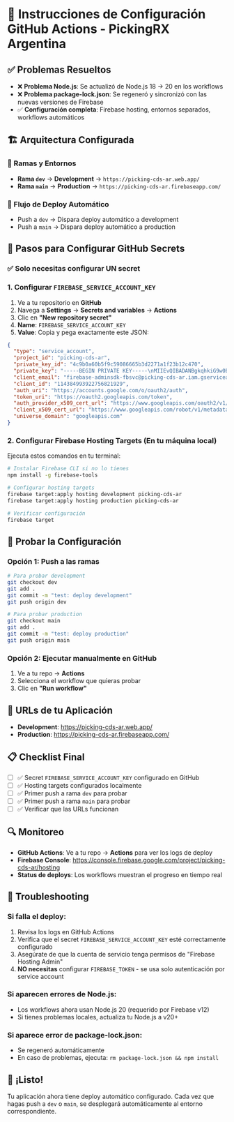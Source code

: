 # 🚀 Instrucciones de Configuración GitHub Actions - PickingRX Argentina

## ✅ Problemas Resueltos

- ❌ **Problema Node.js**: Se actualizó de Node.js 18 → 20 en los workflows
- ❌ **Problema package-lock.json**: Se regeneró y sincronizó con las nuevas versiones de Firebase
- ✅ **Configuración completa**: Firebase hosting, entornos separados, workflows automáticos

## 🏗️ Arquitectura Configurada

### 🌲 Ramas y Entornos
- **Rama `dev`** → **Development** → `https://picking-cds-ar.web.app/`
- **Rama `main`** → **Production** → `https://picking-cds-ar.firebaseapp.com/`

### 🔄 Flujo de Deploy Automático
- Push a `dev` → Dispara deploy automático a development
- Push a `main` → Dispara deploy automático a production

## 🔧 Pasos para Configurar GitHub Secrets

### ✅ Solo necesitas configurar UN secret

### 1. Configurar `FIREBASE_SERVICE_ACCOUNT_KEY`

1. Ve a tu repositorio en **GitHub**
2. Navega a **Settings** → **Secrets and variables** → **Actions**
3. Clic en **"New repository secret"**
4. **Name**: `FIREBASE_SERVICE_ACCOUNT_KEY`
5. **Value**: Copia y pega exactamente este JSON:

```json
{
  "type": "service_account",
  "project_id": "picking-cds-ar",
  "private_key_id": "4c9b0a60b5f9c59086665b3d2271a1f23b12c470",
  "private_key": "-----BEGIN PRIVATE KEY-----\nMIIEvQIBADANBgkqhkiG9w0BAQEFAASCBKcwggSjAgEAAoIBAQDDPpq3nSd5CxL6\nwuUFYE69jVI0HCKDX67/sx4y4M2D3G7YD4vq5HWRUI+YFn1VVFk/jXVQ5lFM3mzH\nbjOr3LYE8hwFESOg+hOOnAy/nAy+DXdUZoh9DwypWqpDJGlBZIXYG8ohmV8iZpC5\nQQADtDii/M1nTzMwEVl0JULr8F+vBp4kuqOVYt5WkqL+Wm6X0rgGJvbHG6JKSi1D\nN4udCQAi+hKV4f6ZDzpmjI3sq/WLZ+nHvkRygD7oOapOJEyYv5P38blS7wYmZFz/\nVydGs0ZsU6alXVEHOcMVUEq1VHL1iB9ZUG5uvMMBMA9YasEgjOcxLF7J+ibtYwbl\nKWupj3YZAgMBAAECggEAJeDe7lFwZ4TU/U5TVTwueorQ0GhG79rf3h63dKJ1bKgW\n3xcBC6SgBH2vJg/y59uR5wkAIh5U1odubjB8mNKcg5AfDIKbOW9a3Pd8Z64UMMj3\nBipQP4bsa2y6DIWjX/rrFpapm+Qf91ITsMUiBhXwSPqntOvCIAi1pJlYBuMfBRr6\nNkX6yPycw2W913ArOlf7e3NYJx4kNSzA/qE/OgyADADqX2NHi/CjX7WOwsVm53lt\nQ/VUbL7KhCLGqa4C4X3JVIr3rlqEEp22BYE6hce8nuw8/gfs7muf7ZTJkxzE8bjC\ntN4z4at6Ajt7M4HseocdyIjFo+IbjxyY0BkAeOp9+wKBgQDrN3zgMrQznTpILteO\nZOd23wgbT2NwvP1Hx4DIjDdHPlIWET0c+z+xk0oJ3pg42TXBJv35iSzROGawlmbY\nty7DqDgPXGRcGIU8fRqXq675tXsS1C64/e7c8ZjBgkuNZNS9s0ewg8BqgEKowUOs\nxYudsMfFqMrVUVUERR5dX40V+wKBgQDUfvX2YwbSG1wYTYCq7s9Ps4q+8qo0H2/y\neOugwrkYiC3iHZ901d8XlPR8N08rq3lzOoGbMjqBu2+TVbEPBG9sm94u8eWNh/D5\nM61DYuBpc/jdYhTfckXO2Y6o5zOKWy3Z1r3GsGWvj5sIKO8V9Qgv3gb9SRiy57T6\nH97o1zFr+wKBgQCtPLTQOwfVa9tdBoLj8RU4y5Mg6huHEOpKT3leO0cLRa8XaaLl\nEXcbxislkbfzRqb8l0c+3fUQMsYPEPa2blQW7nI7fgS8f6LBpjJLurqoVy1J9NRk\nk0G1oIqtGtWiUb0N6ljGfILe7ZAq0gyR1vy5K1Y3EdYxvjErb+ypQJKcuQKBgAIW\njUwyhOqjojAK8uy7FAZweTiPIeUJOgxj68zUnQUEsY67Q8neICcXK5/c20ZOlQ7w\n0D06LSEBOoN0IB1Jqd6jWXeUoPDXGSMZwuYanqHqpdNnF1VqxgzWTnSScQs3AihV\n19+P9C/ZdWiLHm5UzhPKVr8+bKO1ay3aClK3aqDpAoGAWxeibMziAJ8lp5Ez7IRK\nadIS8cz53ZyGN5G0gz336/MzuD2fA3kp2nMVw3Zssl9nC+JW6l9dGlWdSmy+xq4O\nyykvEz4ycV6m48qZDpz/oxAQXo8gwaN0oTNiPi/N4kCII5F9Sq27glVtW+BVYt46\nrfnIOG46NmTq7yY9Tmw73v4=\n-----END PRIVATE KEY-----\n",
  "client_email": "firebase-adminsdk-fbsvc@picking-cds-ar.iam.gserviceaccount.com",
  "client_id": "114384993922756821929",
  "auth_uri": "https://accounts.google.com/o/oauth2/auth",
  "token_uri": "https://oauth2.googleapis.com/token",
  "auth_provider_x509_cert_url": "https://www.googleapis.com/oauth2/v1/certs",
  "client_x509_cert_url": "https://www.googleapis.com/robot/v1/metadata/x509/firebase-adminsdk-fbsvc%40picking-cds-ar.iam.gserviceaccount.com",
  "universe_domain": "googleapis.com"
}
```

### 2. Configurar Firebase Hosting Targets (En tu máquina local)

Ejecuta estos comandos en tu terminal:

```bash
# Instalar Firebase CLI si no lo tienes
npm install -g firebase-tools

# Configurar hosting targets
firebase target:apply hosting development picking-cds-ar
firebase target:apply hosting production picking-cds-ar

# Verificar configuración
firebase target
```

## 🧪 Probar la Configuración

### Opción 1: Push a las ramas
```bash
# Para probar development
git checkout dev
git add .
git commit -m "test: deploy development"
git push origin dev

# Para probar production  
git checkout main
git add .
git commit -m "test: deploy production"
git push origin main
```

### Opción 2: Ejecutar manualmente en GitHub
1. Ve a tu repo → **Actions**
2. Selecciona el workflow que quieras probar
3. Clic en **"Run workflow"**

## 📍 URLs de tu Aplicación

- **Development**: https://picking-cds-ar.web.app/
- **Production**: https://picking-cds-ar.firebaseapp.com/

## 📋 Checklist Final

- [ ] ✅ Secret `FIREBASE_SERVICE_ACCOUNT_KEY` configurado en GitHub
- [ ] ✅ Hosting targets configurados localmente
- [ ] ✅ Primer push a rama `dev` para probar
- [ ] ✅ Primer push a rama `main` para probar
- [ ] ✅ Verificar que las URLs funcionan

## 🔍 Monitoreo

- **GitHub Actions**: Ve a tu repo → **Actions** para ver los logs de deploy
- **Firebase Console**: https://console.firebase.google.com/project/picking-cds-ar/hosting
- **Status de deploys**: Los workflows muestran el progreso en tiempo real

## 🚨 Troubleshooting

### Si falla el deploy:
1. Revisa los logs en GitHub Actions
2. Verifica que el secret `FIREBASE_SERVICE_ACCOUNT_KEY` esté correctamente configurado
3. Asegúrate de que la cuenta de servicio tenga permisos de "Firebase Hosting Admin"
4. **NO necesitas** configurar `FIREBASE_TOKEN` - se usa solo autenticación por service account

### Si aparecen errores de Node.js:
- Los workflows ahora usan Node.js 20 (requerido por Firebase v12)
- Si tienes problemas locales, actualiza tu Node.js a v20+

### Si aparece error de package-lock.json:
- Se regeneró automáticamente
- En caso de problemas, ejecuta: `rm package-lock.json && npm install`

## 🎉 ¡Listo!

Tu aplicación ahora tiene deploy automático configurado. Cada vez que hagas push a `dev` o `main`, se desplegará automáticamente al entorno correspondiente.
